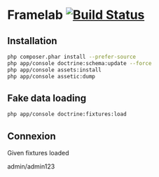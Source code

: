 # Framelab [![Build Status](https://travis-ci.org/jdlabails/framelab.svg?branch=master)](https://travis-ci.org/jdlabails/framelab)

## Installation 

```sh
php composer.phar install --prefer-source
php app/console doctrine:schema:update --force
php app/console assets:install
php app/console assetic:dump
```

## Fake data loading

```sh
php app/console doctrine:fixtures:load
```

## Connexion

Given fixtures loaded

admin/admin123